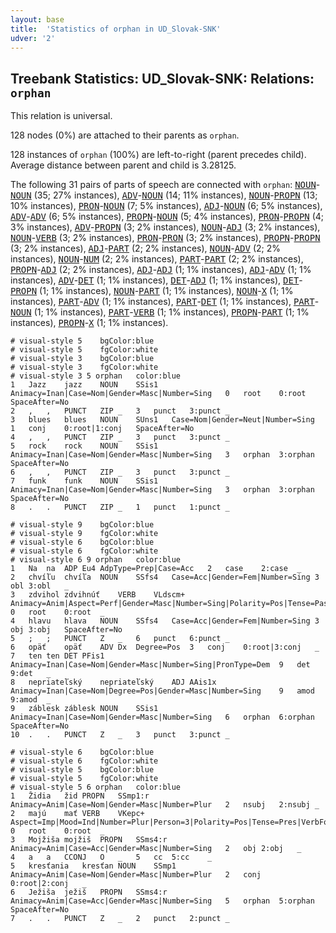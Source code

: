 ```yaml
---
layout: base
title:  'Statistics of orphan in UD_Slovak-SNK'
udver: '2'
---
```


## Treebank Statistics: UD_Slovak-SNK: Relations: `orphan`

This relation is universal.

128 nodes (0%) are attached to their parents as `orphan`.

128 instances of `orphan` (100%) are left-to-right (parent precedes child).
Average distance between parent and child is 3.28125.

The following 31 pairs of parts of speech are connected with `orphan`: <tt><a href="sk_snk-pos-NOUN.html">NOUN</a></tt>-<tt><a href="sk_snk-pos-NOUN.html">NOUN</a></tt> (35; 27% instances), <tt><a href="sk_snk-pos-ADV.html">ADV</a></tt>-<tt><a href="sk_snk-pos-NOUN.html">NOUN</a></tt> (14; 11% instances), <tt><a href="sk_snk-pos-NOUN.html">NOUN</a></tt>-<tt><a href="sk_snk-pos-PROPN.html">PROPN</a></tt> (13; 10% instances), <tt><a href="sk_snk-pos-PRON.html">PRON</a></tt>-<tt><a href="sk_snk-pos-NOUN.html">NOUN</a></tt> (7; 5% instances), <tt><a href="sk_snk-pos-ADJ.html">ADJ</a></tt>-<tt><a href="sk_snk-pos-NOUN.html">NOUN</a></tt> (6; 5% instances), <tt><a href="sk_snk-pos-ADV.html">ADV</a></tt>-<tt><a href="sk_snk-pos-ADV.html">ADV</a></tt> (6; 5% instances), <tt><a href="sk_snk-pos-PROPN.html">PROPN</a></tt>-<tt><a href="sk_snk-pos-NOUN.html">NOUN</a></tt> (5; 4% instances), <tt><a href="sk_snk-pos-PRON.html">PRON</a></tt>-<tt><a href="sk_snk-pos-PROPN.html">PROPN</a></tt> (4; 3% instances), <tt><a href="sk_snk-pos-ADV.html">ADV</a></tt>-<tt><a href="sk_snk-pos-PROPN.html">PROPN</a></tt> (3; 2% instances), <tt><a href="sk_snk-pos-NOUN.html">NOUN</a></tt>-<tt><a href="sk_snk-pos-ADJ.html">ADJ</a></tt> (3; 2% instances), <tt><a href="sk_snk-pos-NOUN.html">NOUN</a></tt>-<tt><a href="sk_snk-pos-VERB.html">VERB</a></tt> (3; 2% instances), <tt><a href="sk_snk-pos-PRON.html">PRON</a></tt>-<tt><a href="sk_snk-pos-PRON.html">PRON</a></tt> (3; 2% instances), <tt><a href="sk_snk-pos-PROPN.html">PROPN</a></tt>-<tt><a href="sk_snk-pos-PROPN.html">PROPN</a></tt> (3; 2% instances), <tt><a href="sk_snk-pos-ADJ.html">ADJ</a></tt>-<tt><a href="sk_snk-pos-PART.html">PART</a></tt> (2; 2% instances), <tt><a href="sk_snk-pos-NOUN.html">NOUN</a></tt>-<tt><a href="sk_snk-pos-ADV.html">ADV</a></tt> (2; 2% instances), <tt><a href="sk_snk-pos-NOUN.html">NOUN</a></tt>-<tt><a href="sk_snk-pos-NUM.html">NUM</a></tt> (2; 2% instances), <tt><a href="sk_snk-pos-PART.html">PART</a></tt>-<tt><a href="sk_snk-pos-PART.html">PART</a></tt> (2; 2% instances), <tt><a href="sk_snk-pos-PROPN.html">PROPN</a></tt>-<tt><a href="sk_snk-pos-ADJ.html">ADJ</a></tt> (2; 2% instances), <tt><a href="sk_snk-pos-ADJ.html">ADJ</a></tt>-<tt><a href="sk_snk-pos-ADJ.html">ADJ</a></tt> (1; 1% instances), <tt><a href="sk_snk-pos-ADJ.html">ADJ</a></tt>-<tt><a href="sk_snk-pos-ADV.html">ADV</a></tt> (1; 1% instances), <tt><a href="sk_snk-pos-ADV.html">ADV</a></tt>-<tt><a href="sk_snk-pos-DET.html">DET</a></tt> (1; 1% instances), <tt><a href="sk_snk-pos-DET.html">DET</a></tt>-<tt><a href="sk_snk-pos-ADJ.html">ADJ</a></tt> (1; 1% instances), <tt><a href="sk_snk-pos-DET.html">DET</a></tt>-<tt><a href="sk_snk-pos-PROPN.html">PROPN</a></tt> (1; 1% instances), <tt><a href="sk_snk-pos-NOUN.html">NOUN</a></tt>-<tt><a href="sk_snk-pos-PART.html">PART</a></tt> (1; 1% instances), <tt><a href="sk_snk-pos-NOUN.html">NOUN</a></tt>-<tt><a href="sk_snk-pos-X.html">X</a></tt> (1; 1% instances), <tt><a href="sk_snk-pos-PART.html">PART</a></tt>-<tt><a href="sk_snk-pos-ADV.html">ADV</a></tt> (1; 1% instances), <tt><a href="sk_snk-pos-PART.html">PART</a></tt>-<tt><a href="sk_snk-pos-DET.html">DET</a></tt> (1; 1% instances), <tt><a href="sk_snk-pos-PART.html">PART</a></tt>-<tt><a href="sk_snk-pos-NOUN.html">NOUN</a></tt> (1; 1% instances), <tt><a href="sk_snk-pos-PART.html">PART</a></tt>-<tt><a href="sk_snk-pos-VERB.html">VERB</a></tt> (1; 1% instances), <tt><a href="sk_snk-pos-PROPN.html">PROPN</a></tt>-<tt><a href="sk_snk-pos-PART.html">PART</a></tt> (1; 1% instances), <tt><a href="sk_snk-pos-PROPN.html">PROPN</a></tt>-<tt><a href="sk_snk-pos-X.html">X</a></tt> (1; 1% instances).


~~~ conllu
# visual-style 5	bgColor:blue
# visual-style 5	fgColor:white
# visual-style 3	bgColor:blue
# visual-style 3	fgColor:white
# visual-style 3 5 orphan	color:blue
1	Jazz	jazz	NOUN	SSis1	Animacy=Inan|Case=Nom|Gender=Masc|Number=Sing	0	root	0:root	SpaceAfter=No
2	,	,	PUNCT	ZIP	_	3	punct	3:punct	_
3	blues	blues	NOUN	SUns1	Case=Nom|Gender=Neut|Number=Sing	1	conj	0:root|1:conj	SpaceAfter=No
4	,	,	PUNCT	ZIP	_	3	punct	3:punct	_
5	rock	rock	NOUN	SSis1	Animacy=Inan|Case=Nom|Gender=Masc|Number=Sing	3	orphan	3:orphan	SpaceAfter=No
6	,	,	PUNCT	ZIP	_	3	punct	3:punct	_
7	funk	funk	NOUN	SSis1	Animacy=Inan|Case=Nom|Gender=Masc|Number=Sing	3	orphan	3:orphan	SpaceAfter=No
8	.	.	PUNCT	ZIP	_	1	punct	1:punct	_

~~~


~~~ conllu
# visual-style 9	bgColor:blue
# visual-style 9	fgColor:white
# visual-style 6	bgColor:blue
# visual-style 6	fgColor:white
# visual-style 6 9 orphan	color:blue
1	Na	na	ADP	Eu4	AdpType=Prep|Case=Acc	2	case	2:case	_
2	chvíľu	chvíľa	NOUN	SSfs4	Case=Acc|Gender=Fem|Number=Sing	3	obl	3:obl	_
3	zdvihol	zdvihnúť	VERB	VLdscm+	Animacy=Anim|Aspect=Perf|Gender=Masc|Number=Sing|Polarity=Pos|Tense=Past|VerbForm=Part	0	root	0:root	_
4	hlavu	hlava	NOUN	SSfs4	Case=Acc|Gender=Fem|Number=Sing	3	obj	3:obj	SpaceAfter=No
5	;	;	PUNCT	Z	_	6	punct	6:punct	_
6	opäť	opäť	ADV	Dx	Degree=Pos	3	conj	0:root|3:conj	_
7	ten	ten	DET	PFis1	Animacy=Inan|Case=Nom|Gender=Masc|Number=Sing|PronType=Dem	9	det	9:det	_
8	nepriateľský	nepriateľský	ADJ	AAis1x	Animacy=Inan|Case=Nom|Degree=Pos|Gender=Masc|Number=Sing	9	amod	9:amod	_
9	záblesk	záblesk	NOUN	SSis1	Animacy=Inan|Case=Nom|Gender=Masc|Number=Sing	6	orphan	6:orphan	SpaceAfter=No
10	.	.	PUNCT	Z	_	3	punct	3:punct	_

~~~


~~~ conllu
# visual-style 6	bgColor:blue
# visual-style 6	fgColor:white
# visual-style 5	bgColor:blue
# visual-style 5	fgColor:white
# visual-style 5 6 orphan	color:blue
1	Židia	žid	PROPN	SSmp1:r	Animacy=Anim|Case=Nom|Gender=Masc|Number=Plur	2	nsubj	2:nsubj	_
2	majú	mať	VERB	VKepc+	Aspect=Imp|Mood=Ind|Number=Plur|Person=3|Polarity=Pos|Tense=Pres|VerbForm=Fin	0	root	0:root	_
3	Mojžiša	mojžiš	PROPN	SSms4:r	Animacy=Anim|Case=Acc|Gender=Masc|Number=Sing	2	obj	2:obj	_
4	a	a	CCONJ	O	_	5	cc	5:cc	_
5	kresťania	kresťan	NOUN	SSmp1	Animacy=Anim|Case=Nom|Gender=Masc|Number=Plur	2	conj	0:root|2:conj	_
6	Ježiša	ježiš	PROPN	SSms4:r	Animacy=Anim|Case=Acc|Gender=Masc|Number=Sing	5	orphan	5:orphan	SpaceAfter=No
7	.	.	PUNCT	Z	_	2	punct	2:punct	_

~~~



